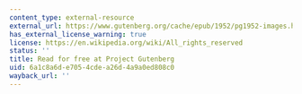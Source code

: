 ```yaml
---
content_type: external-resource
external_url: https://www.gutenberg.org/cache/epub/1952/pg1952-images.html
has_external_license_warning: true
license: https://en.wikipedia.org/wiki/All_rights_reserved
status: ''
title: Read for free at Project Gutenberg
uid: 6a1c8a6d-e705-4cde-a26d-4a9a0ed808c0
wayback_url: ''
---
```

